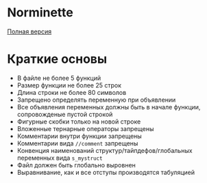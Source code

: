 # Norminette
[Полная версия](https://github.com/liftchampion/Norminette/blob/master/norme.en.pdf)
# Краткие основы

+ В файле не более 5 функций  
+ Размер функции не более 25 строк  
+ Длина строки не более 80 символов  
+ Запрещено определять переменную при объявлении  
+ Все объявления переменных должны быть в начале функции, сопровожденые пустой строкой  
+ Фигурные скобки только на новой строке  
+ Вложенные тернарные операторы запрещены  
+ Комментарии внутри функции запрещены  
+ Комментарии вида `//comment`  запрещены  
+ Конвенция наименований структур/тайпдефов/глобальных переменных вида `s_mystruct`  
+ Файл должен быть глобально выровнен  
+ Выравнивание, как и все отступы производятся табуляцией

